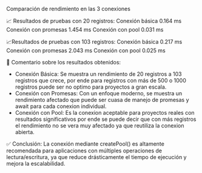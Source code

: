 Comparación de rendimiento en las 3 conexiones

📈 Resultados de pruebas con 20 registros:
Conexión básica 0.164 ms
Conexión con promesas 1.454 ms
Conexión con pool 0.031 ms

📈Resultados de pruebas con 103 registros:
Conexión básica 0.217 ms
Conexión con promesas 2.043 ms
Conexión con pool 0.025 ms

📝 Comentario sobre los resultados obtenidos:

- Conexión Básica: Se muestra un rendimiento de 20 registros a 103 registros que crece, por ende para registros con más de 500 o 1000 registros puede ser no optimo para proyectos a gran escala.
- Conexión con Promesas: Con un enfoque moderno, se muestra un rendimiento afectado que puede ser cuasa de manejo de promesas y await para cada conexion individual.
- Conexión con Pool: Es la conexion aceptable para proyectos reales con resultados significativos por ende se puede decir que con más registros el rendimiento no se vera muy afectado ya que reutiliza la conexion abierta.

✅ Conclusión:
La conexión mediante createPool() es altamente recomendada para aplicaciones con múltiples operaciones de lectura/escritura, ya que reduce drásticamente el tiempo de ejecución y mejora la escalabilidad.
